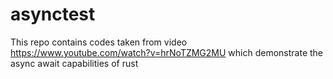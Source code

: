 # asynctest

This repo contains codes taken from video https://www.youtube.com/watch?v=hrNoTZMG2MU which demonstrate the async await capabilities of rust
